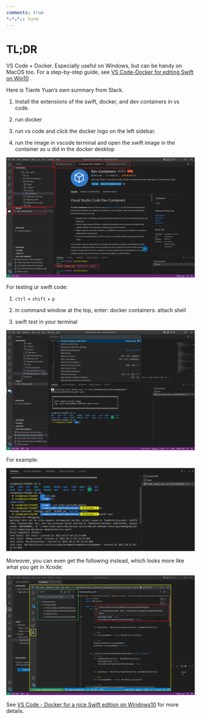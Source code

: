```yaml
---
comments: true
ᴴₒᴴₒᴴₒ: ture
---
```


# **TL;DR**

VS Code + Docker. Especially useful on Windows, but can be handy on MacOS too. For a step-by-step guide, see [VS Code-Docker for editing Swift on Win10](VS_Code_Docker_for_a_nice_Swift_edition_on_Windows10.md) .

Here is Tianle Yuan’s own summary from Slack.

1.  Install the extensions of the swift, docker, and dev containers in vs code.
    
2.  run docker
    
3.  run vs code and click the docker logo on the left sidebar.
    
4.  run the image in vscode terminal and open the swift image in the container as u did in the docker desktop
    

![](attachments/74449025/74318046.png)

For testing ur swift code:

1.  `ctrl` + `shift` + `p`
    
2.  in command window at the top, enter: docker containers: attach shell
    
3.  swift test in your terminal
    

![](attachments/74449025/74416413.png)

For example:

![](attachments/74449025/74383525.png?width=680)

Moreover, you can even get the following instead, which looks more like what you get in Xcode:

![](attachments/74449025/74416471.png)

See [VS Code - Docker for a nice Swift edition on Windows10](VS-Code---Docker-for-a-nice-Swift-edition-on-Windows10_74350771.html) for more details.
